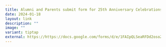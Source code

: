 ```yaml
---
title: Alumni and Parents submit form for 25th Anniversary Celebrations well wishes
date: 2024-01-18
layout: link
description: ""
image: ""
variant: tiptap
external: https://https://docs.google.com/forms/d/e/1FAIpQLSeaRFDd2osoZUcd4KbDgokie5PhX3zVRmc98Q0_5KqjwVZO3A/viewform?embedded=true&pli=1
---
```


